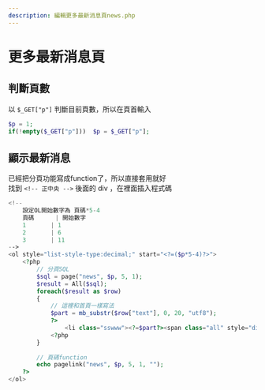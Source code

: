 ```yaml
---
description: 編輯更多最新消息頁news.php
---
```


# 更多最新消息頁

## 判斷頁數

以 `$_GET["p"]` 判斷目前頁數，所以在頁首輸入

```php
$p = 1;
if(!empty($_GET["p"]))	$p = $_GET["p"];
```

## 顯示最新消息

已經把分頁功能寫成function了，所以直接套用就好  
找到 `<!-- 正中央 -->` 後面的 div ，在裡面插入程式碼

```php
<!-- 
	設定OL開始數字為 頁碼*5-4 
	頁碼		| 開始數字
	1		| 1
	2		| 6
	3		| 11
-->
<ol style="list-style-type:decimal;" start="<?=($p*5-4)?>">
	<?php
		// 分頁SQL
		$sql = page("news", $p, 5, 1);
		$result = All($sql);
		foreach($result as $row)
		{
			// 這裡和首頁一樣寫法
			$part = mb_substr($row["text"], 0, 20, "utf8");
			?>
				<li class="sswww"><?=$part?><span class="all" style="display:none"><?=$row["text"]?>?</span></li>
			<?php
		}
		
		// 頁碼function
		echo pagelink("news", $p, 5, 1, "");
	?>
</ol>
```

